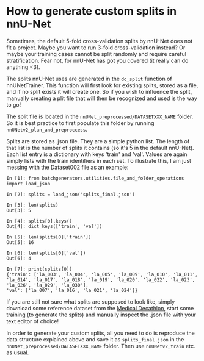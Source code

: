 # How to generate custom splits in nnU-Net

Sometimes, the default 5-fold cross-validation splits by nnU-Net does not fit a project. Maybe you want to run 3-fold 
cross-validation instead? Or maybe your training cases cannot be split randomly and require careful stratification. 
Fear not, for nnU-Net has got you covered (it really can do anything <3).

The splits nnU-Net uses are generated in the `do_split` function of nnUNetTrainer. This function will first look for 
existing splits, stored as a file, and if no split exists it will create one. So if you wish to influence the split, 
manually creating a plit file that will then be recognized and used is the way to go!

The split file is located in the `nnUNet_preprocessed/DATASETXXX_NAME` folder. So it is best practice to first 
populate this folder by running `nnUNetv2_plan_and_preproccess`.

Splits are stored as .json file. They are a simple python list. The length of that list is the number of splits it 
contains (so it's 5 in the default nnU-Net). Each list entry is a dictionary with keys 'train' and 'val'. Values are 
again simply lists with the train identifiers in each set. To illustrate this, I am just messing with the Dataset002 
file as an example:

```commandline
In [1]: from batchgenerators.utilities.file_and_folder_operations import load_json

In [2]: splits = load_json('splits_final.json')

In [3]: len(splits)
Out[3]: 5

In [4]: splits[0].keys()
Out[4]: dict_keys(['train', 'val'])

In [5]: len(splits[0]['train'])
Out[5]: 16

In [6]: len(splits[0]['val'])
Out[6]: 4

In [7]: print(splits[0])
{'train': ['la_003', 'la_004', 'la_005', 'la_009', 'la_010', 'la_011', 'la_014', 'la_017', 'la_018', 'la_019', 'la_020', 'la_022', 'la_023', 'la_026', 'la_029', 'la_030'],
'val': ['la_007', 'la_016', 'la_021', 'la_024']}
```

If you are still not sure what splits are supposed to look like, simply download some reference dataset from the
[Medical Decathlon](http://medicaldecathlon.com/), start some training (to generate the splits) and manually inspect 
the .json file with your text editor of choice!

In order to generate your custom splits, all you need to do is reproduce the data structure explained above and save it as 
`splits_final.json` in the `nnUNet_preprocessed/DATASETXXX_NAME` folder. Then use `nnUNetv2_train` etc. as usual.